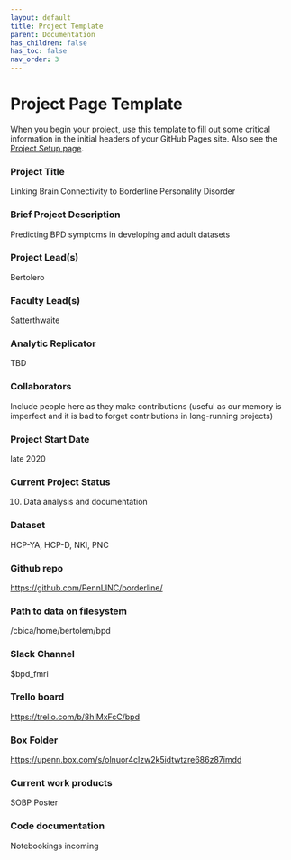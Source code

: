 ```yaml
---
layout: default
title: Project Template
parent: Documentation
has_children: false
has_toc: false
nav_order: 3
---
```



# Project Page Template

When you begin your project, use this template to fill out some critical information in the initial headers of your GitHub Pages site. Also see the [Project Setup page](https://pennlinc.github.io/docs/LabHome/ProjectSetup/).


### Project Title

Linking Brain Connectivity to Borderline Personality Disorder

### Brief Project Description

Predicting BPD symptoms in developing and adult datasets

### Project Lead(s) 

Bertolero

### Faculty Lead(s)

Satterthwaite

### Analytic Replicator

TBD

### Collaborators

Include people here as they make contributions (useful as our memory is imperfect and it is bad to forget contributions in long-running projects)

### Project Start Date

late 2020

### Current Project Status

10) Data analysis and documentation

### Dataset

HCP-YA, HCP-D, NKI, PNC

### Github repo

https://github.com/PennLINC/borderline/

### Path to data on filesystem

/cbica/home/bertolem/bpd

### Slack Channel

$bpd_fmri

### Trello board

https://trello.com/b/8hIMxFcC/bpd

### Box Folder

https://upenn.box.com/s/olnuor4clzw2k5idtwtzre686z87imdd

### Current work products

SOBP Poster

### Code documentation

Notebookings incoming
